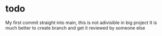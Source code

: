 # todo
My first commit straight into main, this is not adivisible in big project
It is much better to create branch and get it reviewed by someone else